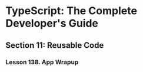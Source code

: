 # TypeScript: The Complete Developer's Guide

## Section 11: Reusable Code

### Lesson 138. App Wrapup
